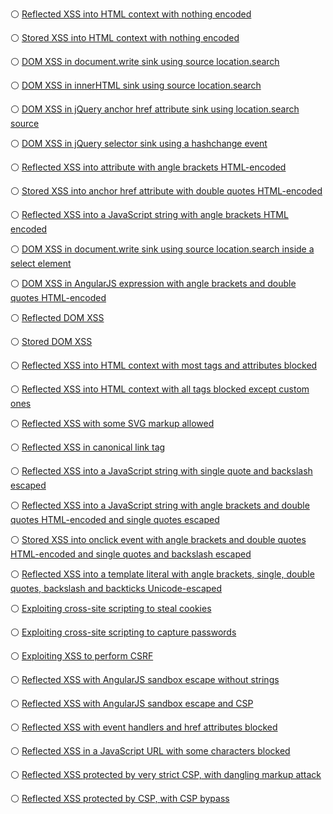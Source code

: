 
⚪ [Reflected XSS into HTML context with nothing encoded](https://portswigger.net/web-security/cross-site-scripting/reflected/lab-html-context-nothing-encoded)

⚪ [Stored XSS into HTML context with nothing encoded](https://portswigger.net/web-security/cross-site-scripting/stored/lab-html-context-nothing-encoded)

⚪ [DOM XSS in document.write sink using source location.search](https://portswigger.net/web-security/cross-site-scripting/dom-based/lab-document-write-sink)

⚪ [DOM XSS in innerHTML sink using source location.search](https://portswigger.net/web-security/cross-site-scripting/dom-based/lab-innerhtml-sink)

⚪ [DOM XSS in jQuery anchor href attribute sink using location.search source](https://portswigger.net/web-security/cross-site-scripting/dom-based/lab-jquery-href-attribute-sink)

⚪ [DOM XSS in jQuery selector sink using a hashchange event](https://portswigger.net/web-security/cross-site-scripting/dom-based/lab-jquery-selector-hash-change-event)

⚪ [Reflected XSS into attribute with angle brackets HTML-encoded](https://portswigger.net/web-security/cross-site-scripting/contexts/lab-attribute-angle-brackets-html-encoded)

⚪ [Stored XSS into anchor href attribute with double quotes HTML-encoded](https://portswigger.net/web-security/cross-site-scripting/contexts/lab-href-attribute-double-quotes-html-encoded)

⚪ [Reflected XSS into a JavaScript string with angle brackets HTML encoded](https://portswigger.net/web-security/cross-site-scripting/contexts/lab-javascript-string-angle-brackets-html-encoded)

⚪ [DOM XSS in document.write sink using source location.search inside a select element](https://portswigger.net/web-security/cross-site-scripting/dom-based/lab-document-write-sink-inside-select-element)

⚪ [DOM XSS in AngularJS expression with angle brackets and double quotes HTML-encoded](https://portswigger.net/web-security/cross-site-scripting/dom-based/lab-angularjs-expression)

⚪ [Reflected DOM XSS](https://portswigger.net/web-security/cross-site-scripting/dom-based/lab-dom-xss-reflected)

⚪ [Stored DOM XSS](https://portswigger.net/web-security/cross-site-scripting/dom-based/lab-dom-xss-stored)

⚪ [Reflected XSS into HTML context with most tags and attributes blocked](https://portswigger.net/web-security/cross-site-scripting/contexts/lab-html-context-with-most-tags-and-attributes-blocked)

⚪ [Reflected XSS into HTML context with all tags blocked except custom ones](https://portswigger.net/web-security/cross-site-scripting/contexts/lab-html-context-with-all-standard-tags-blocked)

⚪ [Reflected XSS with some SVG markup allowed](https://portswigger.net/web-security/cross-site-scripting/contexts/lab-some-svg-markup-allowed)

⚪ [Reflected XSS in canonical link tag](https://portswigger.net/web-security/cross-site-scripting/contexts/lab-canonical-link-tag)

⚪ [Reflected XSS into a JavaScript string with single quote and backslash escaped](https://portswigger.net/web-security/cross-site-scripting/contexts/lab-javascript-string-single-quote-backslash-escaped)

⚪ [Reflected XSS into a JavaScript string with angle brackets and double quotes HTML-encoded and single quotes escaped](https://portswigger.net/web-security/cross-site-scripting/contexts/lab-javascript-string-angle-brackets-double-quotes-encoded-single-quotes-escaped)

⚪ [Stored XSS into onclick event with angle brackets and double quotes HTML-encoded and single quotes and backslash escaped](https://portswigger.net/web-security/cross-site-scripting/contexts/lab-onclick-event-angle-brackets-double-quotes-html-encoded-single-quotes-backslash-escaped)

⚪ [Reflected XSS into a template literal with angle brackets, single, double quotes, backslash and backticks Unicode-escaped](https://portswigger.net/web-security/cross-site-scripting/contexts/lab-javascript-template-literal-angle-brackets-single-double-quotes-backslash-backticks-escaped)

⚪ [Exploiting cross-site scripting to steal cookies](https://portswigger.net/web-security/cross-site-scripting/exploiting/lab-stealing-cookies)

⚪ [Exploiting cross-site scripting to capture passwords](https://portswigger.net/web-security/cross-site-scripting/exploiting/lab-capturing-passwords)

⚪ [Exploiting XSS to perform CSRF](https://portswigger.net/web-security/cross-site-scripting/exploiting/lab-perform-csrf)

⚪ [Reflected XSS with AngularJS sandbox escape without strings](https://portswigger.net/web-security/cross-site-scripting/contexts/client-side-template-injection/lab-angular-sandbox-escape-without-strings)

⚪ [Reflected XSS with AngularJS sandbox escape and CSP](https://portswigger.net/web-security/cross-site-scripting/contexts/client-side-template-injection/lab-angular-sandbox-escape-and-csp)

⚪ [Reflected XSS with event handlers and href attributes blocked](https://portswigger.net/web-security/cross-site-scripting/contexts/lab-event-handlers-and-href-attributes-blocked)

⚪ [Reflected XSS in a JavaScript URL with some characters blocked](https://portswigger.net/web-security/cross-site-scripting/contexts/lab-javascript-url-some-characters-blocked)

⚪ [Reflected XSS protected by very strict CSP, with dangling markup attack](https://portswigger.net/web-security/cross-site-scripting/content-security-policy/lab-very-strict-csp-with-dangling-markup-attack)

⚪ [Reflected XSS protected by CSP, with CSP bypass](https://portswigger.net/web-security/cross-site-scripting/content-security-policy/lab-csp-bypass)